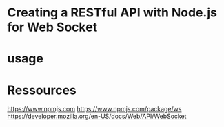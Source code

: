 # Creating a RESTful API with Node.js for Web Socket



# usage


# Ressources
https://www.npmjs.com
https://www.npmjs.com/package/ws
https://developer.mozilla.org/en-US/docs/Web/API/WebSocket
